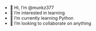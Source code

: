 - 👋 Hi, I’m @munkz377
- 👀 I’m interested in learning 
- 🌱 I’m currently learning Python
- 💞️ I’m looking to collaborate on anything


<!---
munkz377/munkz377 is a ✨ special ✨ repository because its `README.md` (this file) appears on your GitHub profile.
You can click the Preview link to take a look at your changes.
--->
